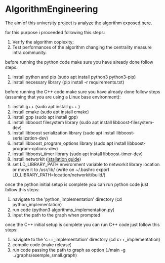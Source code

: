 ﻿# AlgorithmEngineering
The aim of this university project is analyze the algorithm exposed [here](https://www.sciencedirect.com/science/article/abs/pii/S092523121831275X?casa_token=uQSmx9U9HxgAAAAA:1JfbA2SrgGFICH43U-8lCMaTgXkPRmTgr_bgqvfY_3w0DfIskMExfGWyb5c8tCascCNf2Ujmkcw). 

for this purpose i proceeded following this steps: 
1) Verify the algorithm coplexity;
2) Test performances of the algorithm changing the centrality measure intra community.

before running the  python code make sure you have already done follow steps: 
1) install python and pip (sudo apt install python3 python3-pip)
2) install necessary library (pip install -r requirements.txt)

before running the  C++ code make sure you have already done follow steps (assuming that you are using a Linux base environment): 
1) install g++ (sudo apt install g++ )
2) install cmake (sudo apt install cmake)
3) install gpp (sudo apt install gpp)
5) install libboost filesystem library (sudo apt install libboost-filesystem-dev)
6) install libboost serialization library (sudo apt install libboost-serialization-dev) 
7) install libboost_program_options library (sudo apt install libboost-program-options-dev)
8) install libboost_timer library (sudo apt install libboost-timer-dev)
9) install networkit ([istallation guide](https://github.com/networkit/networkit))
10) set LD_LIBRARY_PATH environment variable to networkit library location or move it to /usr/lib/ (write on ~/.bashrc export LD_LIBRARY_PATH=location/networkit/build/)

once the python initial setup is complete you can run python code just follow this steps:
1) navigate to the 'python_implementation' directory (cd python_implementation)
2) run code (python3 algorithms_implementation.py)
3) input the path to the graph when prompted

once the C++ initial setup is complete you can run C++ code just follow this steps:
1) navigate to the 'c++_implementation' directory (cd c++_implementation)
2) compile code (make release)
3) run code passing the path to graph as option (./main -g ../graphs/exemple_small.graph)